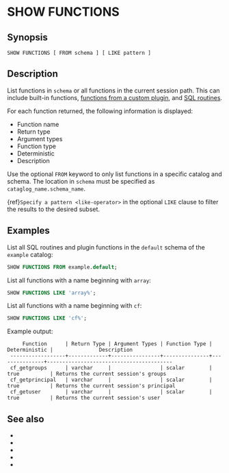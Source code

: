 # SHOW FUNCTIONS

## Synopsis

```text
SHOW FUNCTIONS [ FROM schema ] [ LIKE pattern ]
```

## Description

List functions in `schema` or all functions in the current session path. This
can include built-in functions, [functions from a custom
plugin](/develop/functions), and [SQL routines](/routines).

For each function returned, the following information is displayed:

- Function name
- Return type
- Argument types
- Function type
- Deterministic
- Description

Use the optional `FROM` keyword to only list functions in a specific catalog and
schema. The location in `schema` must be specified as
`cataglog_name.schema_name`.

{ref}`Specify a pattern <like-operator>` in the optional `LIKE` clause to
filter the results to the desired subset.

## Examples

List all SQL routines and plugin functions in the `default` schema of the
`example` catalog:

```sql
SHOW FUNCTIONS FROM example.default;
```

List all functions with a name beginning with `array`:

```sql
SHOW FUNCTIONS LIKE 'array%';
```

List all functions with a name beginning with `cf`:

```sql
SHOW FUNCTIONS LIKE 'cf%';
```

Example output:

```text
     Function      | Return Type | Argument Types | Function Type | Deterministic |               Description
 ------------------+-------------+----------------+---------------+---------------+-----------------------------------------
 cf_getgroups      | varchar     |                | scalar        | true          | Returns the current session's groups
 cf_getprincipal   | varchar     |                | scalar        | true          | Returns the current session's principal
 cf_getuser        | varchar     |                | scalar        | true          | Returns the current session's user
```

## See also

* [](/functions)
* [](/routines)
* [](/develop/functions)
* [](/sql/create-function)
* [](/sql/drop-function)
